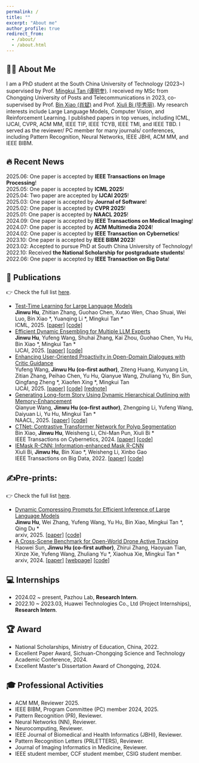 ```yaml
---
permalink: /
title: ""
excerpt: "About me"
author_profile: true
redirect_from: 
  - /about/
  - /about.html
---
```

## 🙋‍♂️ About Me

I am a PhD student at the South China University of Technology (2023~) supervised by Prof. [Mingkui Tan (谭明奎)](https://tanmingkui.github.io/). I received my MSc from Chongqing University of Posts and Telecommunications in 2023, co-supervised by Prof. [Bin Xiao (肖斌)](https://faculty.cqupt.edu.cn/xiaobin/zh_CN/index.htm) and Prof. [Xiuli Bi (毕秀丽)](https://faculty.cqupt.edu.cn/bixiuli/zh_CN/index.htm).  My research interests include Large Language Models, Computer Vision, and Reinforcement Learning. I published papers in top venues, including ICML, IJCAI, CVPR, ACM MM, IEEE TIP, IEEE TCYB, IEEE TMI, and IEEE TBD. I served as the reviewer/ PC member for many journals/ conferences, including Pattern Recognition, Neural Networks, IEEE JBHI, ACM MM, and IEEE BIBM. 

## 🔥 Recent News

<div style="max-height: 300px; overflow-y: auto; padding: 0;">
  <ul style="list-style-type: none; margin: 0; padding: 0;">
    <li>2025.06: One paper is accepted by <strong>IEEE Transactions on Image Processing</strong>!</li>
    <li>2025.05: One paper is accepted by <strong>ICML 2025</strong>!</li>
    <li>2025.04: Two paper are accepted by <strong>IJCAI 2025</strong>!</li>
    <li>2025.03: One paper is accepted by <strong>Journal of Software</strong>!</li>
    <li>2025.02: One paper is accepted by <strong>CVPR 2025</strong>!</li>
    <li>2025.01: One paper is accepted by <strong>NAACL 2025</strong>!</li>
    <li>2024.09: One paper is accepted by <strong>IEEE Transactions on Medical Imaging</strong>!</li>
    <li>2024.07: One paper is accepted by <strong>ACM Multimedia 2024</strong>!</li>
    <li>2024.02: One paper is accepted by <strong>IEEE Transaction on Cybernetics</strong>!</li>
    <li>2023.10: One paper is accepted by <strong>IEEE BIBM 2023</strong>!</li>
    <li>2023.02: Accepted to pursue PhD at South China University of Technology!</li>
    <li>2022.10: Received <strong>the National Scholarship for postgraduate students</strong>!</li>
    <li>2022.06: One paper is accepted by <strong>IEEE Transaction on Big Data</strong>!</li>
  </ul>
</div>



## 📝 Publications
👉 Check the full list [here](https://scholar.google.com/citations?user=XmqjPi0AAAAJ&hl=en).
- [Test-Time Learning for Large Language Models](https://arxiv.org/pdf/2505.20633)  <br>
 **Jinwu Hu**, Zhitian Zhang, Guohao Chen, Xutao Wen, Chao Shuai, Wei Luo, Bin Xiao *, Yuanqing Li *, Mingkui Tan *<br>
      ICML, 2025.
  <a href="https://arxiv.org/pdf/2505.20633">[paper]</a>  <a href="https://github.com/Fhujinwu/TLM">[code]</a>
- [Efficient Dynamic Ensembling for Multiple LLM Experts](https://arxiv.org/pdf/2412.07448)  <br>
 **Jinwu Hu**, Yufeng Wang, Shuhai Zhang, Kai Zhou, Guohao Chen, Yu Hu, Bin Xiao *, Mingkui Tan *<br>
      IJCAI, 2025.
  <a href="https://arxiv.org/pdf/2412.07448">[paper]</a>  <a href="https://github.com/Fhujinwu/DER">[code]</a>
- [Enhancing User-Oriented Proactivity in Open-Domain Dialogues with Critic Guidance](https://arxiv.org/pdf/2505.12334)  <br>
 Yufeng Wang, **Jinwu Hu (co-first author)**, Ziteng Huang, Kunyang Lin, Zitian Zhang, Peihao Chen, Yu Hu, Qianyue Wang, Zhuliang Yu, Bin Sun, Qingfang Zheng *, Xiaofen Xing *, Mingkui Tan<br>
      IJCAI, 2025.
  <a href="https://arxiv.org/pdf/2505.12334">[paper]</a>  <a href="https://github.com/wang678/LLM-UPC">[code]</a> <a href="https://www.xiaohongshu.com/explore/682df3500000000023013dca?xsec_token=ABqg1NiMNu6VR8w0d3XbMOqrRIhETN2BQ75rBOOtoOw1I=&xsec_source=pc_like">[rednote]</a> 
- [Generating Long-form Story Using Dynamic Hierarchical Outlining with Memory-Enhancement](https://arxiv.org/pdf/2412.13575)  <br>
 Qianyue Wang, **Jinwu Hu (co-first author)**, Zhengping Li, Yufeng Wang, Daiyuan Li, Yu Hu, Mingkui Tan *<br>
      NAACL, 2025.
  <a href="https://arxiv.org/pdf/2412.13575">[paper]</a>  <a href="https://github.com/Qianyue-Wang/Generating-Long-form-Story-Using-Dynamic-Hierarchical-Outlining-with-Memory-Enhancement">[code]</a>
- [CTNet: Contrastive Transformer Network for Polyp Segmentation](https://ieeexplore.ieee.org/document/10471227)  <br>
 Bin Xiao, **Jinwu Hu**, Weisheng Li, Chi-Man Pun, Xiuli Bi *<br>
      IEEE Transactions on Cybernetics, 2024.
<a href="https://ieeexplore.ieee.org/document/10471227">[paper]</a>  <a href="https://github.com/Fhujinwu/CTNet">[code]</a>
- [IEMask R-CNN: Information-enhanced Mask R-CNN](https://ieeexplore.ieee.org/abstract/document/9811396)  <br>
Xiuli Bi, **Jinwu Hu**, Bin Xiao *, Weisheng Li, Xinbo Gao <br>
     IEEE Transactions on Big Data, 2022.
<a href="https://ieeexplore.ieee.org/abstract/document/9811396">[paper]</a>  <a href="https://github.com/Fhujinwu/IEMask">[code]</a>

## ✍️Pre-prints:
👉 Check the full list [here](https://scholar.google.com/citations?user=XmqjPi0AAAAJ&hl=en).
- [Dynamic Compressing Prompts for Efficient Inference of Large Language Models](https://arxiv.org/pdf/2504.11004?)  <br>
 **Jinwu Hu**, Wei Zhang, Yufeng Wang, Yu Hu, Bin Xiao, Mingkui Tan *, Qing Du *<br>
      arxiv, 2025.
  <a href="https://arxiv.org/pdf/2504.11004?">[paper]</a>  <a href="https://github.com/Fhujinwu/DCP">[code]</a>
- [A Cross-Scene Benchmark for Open-World Drone Active Tracking](https://arxiv.org/pdf/2412.00744)  <br>
 Haowei Sun, **Jinwu Hu (co-first author)**, Zhirui Zhang, Haoyuan Tian, Xinze Xie, Yufeng Wang, Zhuliang Yu *, Xiaohua Xie, Mingkui Tan *<br>
      arxiv, 2024.
  <a href="https://arxiv.org/pdf/2412.00744">[paper]</a>  <a href="https://dat-benchmark.framer.website/">[webpage]</a> <a href="https://github.com/SHWplus/DAT_Benchmark">[code]</a>

## 💻 Internships

- 2024.02 ~ present, Pazhou Lab, **Research Intern**.
- 2022.10 ~ 2023.03, Huawei Technologies Co., Ltd (Project Internships), **Research Intern**.


## 🏆 Award

-  National Scholarships, Ministry of Education, China, 2022.
-  Excellent Paper Award, Sichuan-Chongqing Science and Technology Academic Conference, 2024.
-  Excellent Master's Dissertation Award of Chongqing, 2024.


## 🎓 Professional Activities

- ACM MM, Reviewer 2025.
- IEEE BIBM, Program Committee (PC) member 2024, 2025.
- Pattern Recognition (PR), Reviewer.
- Neural Networks (NN), Reviewer.
- Neurocomputing, Reviewer.
- IEEE Journal of Biomedical and Health Informatics (JBHI), Reviewer.
- Pattern Recognition Letters (PRLETTERS), Reviewer.
- Journal of Imaging Informatics in Medicine, Reviewer.
- IEEE student member, CCF student member, CSIG student member.
